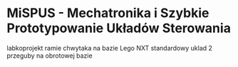 # MiSPUS - Mechatronika i Szybkie Prototypowanie Układów Sterowania
labkoprojekt ramie chwytaka na bazie Lego NXT
standardowy uklad 2 przeguby na obrotowej bazie
